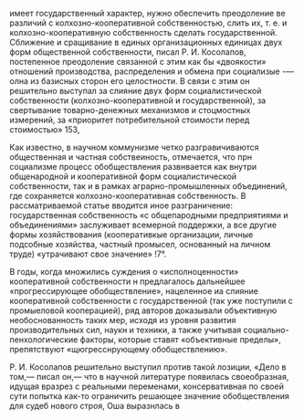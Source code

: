 имеет государственный характер, нужно обеспечить преодоление ве различий с колхозно-кооперативной собственностью, слить их, т. е. и колхозно-кооперативную собственность сделать государственной. Сближение и сращивание в единых организационных единицах двух форм общественной собственности, писал Р. И. Косолапов, постепенное преодоление связанной с этим как бы «двоякости» отношений производства, распределения и обмена при социализые -— олна из базисных сторон его целостности. В связи с этим он решительно выступал за слияние двух форм социалистической собственности (колхозно-кооперативной и государственной), за свертывание товарно-денежных механизмов и стоцмостных измерений, за «приоритет потребительной стоимости перед стоимостью» 153,

Как известно, в научном коммунизме четко разгравичиваются общественная и частная собствеиность, отмечается, что прн социализме процесс обобществления развнвается как внутри общенародной и кооперативной форм социалистической собственности, так и в рамках аграрно-промышленных объединений, где сохраняется колхозно-кооперативная собственность. В рассматриваемой статье вводится иное разграничение: государственная собственность «с общепародными предприятиями и объединениями» заслуживает всемерной поддержки, а все другие формы хозяйствования (кооперативкые организации, личные подсобные хозяйства, частный промысел, основанный на личном труде) «утрачивают свое значение» !7°.

В годы, когда множились суждения о «исполноценности» кооперативной собственности н предлагалось дальнейшее «прогрессирующее обобществление», нацеленное иа слияние кооперативной собственности с государственной (так уже поступили с промыеловой кооперацией), ряд авторов доказывали объективную необоснованность таких мер, исходя из уровня развития производительных сил, наукн и техники, а также учитывая социально-пенхологические факторы, которые ставят «объективные пределы», препятствуют «щюгресснрующему обобществлению».

Р. И. Косолапов решительно выступил против такой лозиции, «Дело в том,— писал он,— что в научной литературе появилась своеобразная, идущая вразрез с реальными переменами, консервативная по своей сути попытка как-то ограничить решающее значение обобществления для судеб нового строя, Оша выразнлась в
